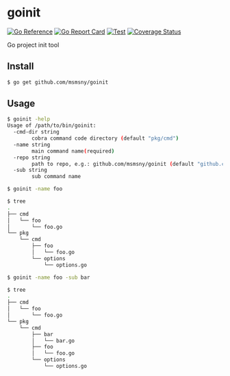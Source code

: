 # goinit

[![Go Reference](https://pkg.go.dev/badge/github.com/msmsny/goinit.svg)](https://pkg.go.dev/github.com/msmsny/goinit)
[![Go Report Card](https://goreportcard.com/badge/github.com/msmsny/goinit)](https://goreportcard.com/report/github.com/msmsny/goinit)
[![Test](https://github.com/msmsny/goinit/actions/workflows/test.yml/badge.svg)](https://github.com/msmsny/goinit/actions/workflows/test.yml)
[![Coverage Status](https://coveralls.io/repos/github/msmsny/goinit/badge.svg?branch=master)](https://coveralls.io/github/msmsny/goinit?branch=master)

Go project init tool

## Install

```bash
$ go get github.com/msmsny/goinit
```

## Usage

```bash
$ goinit -help
Usage of /path/to/bin/goinit:
  -cmd-dir string
    	cobra command code directory (default "pkg/cmd")
  -name string
    	main command name(required)
  -repo string
    	path to repo, e.g.: github.com/msmsny/goinit (default "github.com/msmsny/goinit")
  -sub string
    	sub command name
```

```bash
$ goinit -name foo
```

```bash
$ tree
.
├── cmd
│   └── foo
│       └── foo.go
└── pkg
    └── cmd
        ├── foo
        │   └── foo.go
        └── options
            └── options.go
```

```bash
$ goinit -name foo -sub bar
```

```bash
$ tree
.
├── cmd
│   └── foo
│       └── foo.go
└── pkg
    └── cmd
        ├── bar
        │   └── bar.go
        ├── foo
        │   └── foo.go
        └── options
            └── options.go
```

